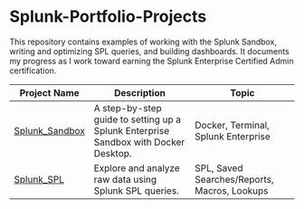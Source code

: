 # Splunk-Portfolio-Projects

This repository contains examples of working with the Splunk Sandbox, writing and optimizing SPL queries, and building dashboards. It documents my progress as I work toward earning the Splunk Enterprise Certified Admin certification.

Project Name  | Description   |  Topic
------------- | ------------- | ------------------
[Splunk_Sandbox](https://github.com/Chris-Ramirez-Github/Splunk-Portfolio-Projects/tree/main/Splunk_Sandbox)  | A step-by-step guide to setting up a Splunk Enterprise Sandbox with Docker Desktop. | Docker, Terminal, Splunk Enterprise
[Splunk_SPL]()  | Explore and analyze raw data using Splunk SPL queries. | SPL, Saved Searches/Reports, Macros, Lookups
